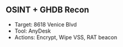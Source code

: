 ## OSINT + GHDB Recon

- Target: 8618 Venice Blvd
- Tool: AnyDesk
- Actions: Encrypt, Wipe VSS, RAT beacon